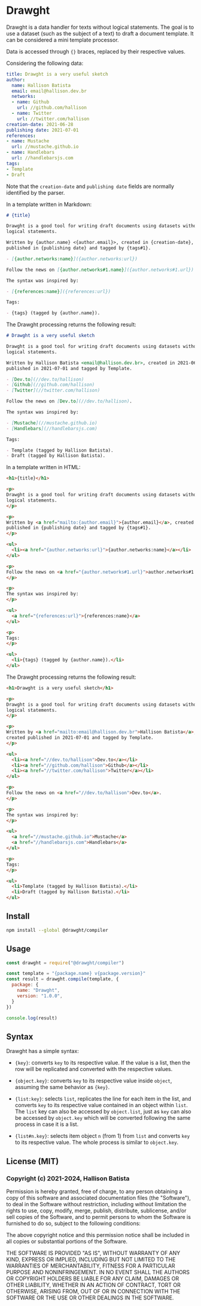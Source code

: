 # Drawght

Drawght is a data handler for texts without logical statements. The goal is
to use a dataset (such as the subject of a text) to draft a document
template. It can be considered a mini template processor.

Data is accessed through `{}` braces, replaced by their respective values.

Considering the following data:

```yaml
title: Drawght is a very useful sketch
author:
  name: Hallison Batista
  email: email@hallison.dev.br
  networks:
  - name: Github
    url: //github.com/hallison
  - name: Twitter
    url: //twitter.com/hallison
creation-date: 2021-06-28
publishing date: 2021-07-01
references:
- name: Mustache
  url: //mustache.github.io
- name: Handlebars
  url: //handlebarsjs.com
tags:
- Template
- Draft
```

Note that the `creation-date` and `publishing date` fields are normally
identified by the parser.

In a template written in Markdown: 

```markdown
# {title}

Drawght is a good tool for writing draft documents using datasets without
logical statements.

Written by {author.name} <{author.email}>, created in {creation-date},
published in {publishing date} and tagged by {tags#1}.

- [{author.networks:name}]({author.networks:url})

Follow the news on [{author.networks#1.name}]({author.networks#1.url}).

The syntax was inspired by: 

- [{references:name}]({references:url})

Tags:

- {tags} (tagged by {author.name}).
```

The Drawght processing returns the following result:

```markdown
# Drawght is a very useful sketch

Drawght is a good tool for writing draft documents using datasets without
logical statements.

Written by Hallison Batista <email@hallison.dev.br>, created in 2021-06-28,
published in 2021-07-01 and tagged by Template.

- [Dev.to](//dev.to/hallison)
- [Github](//github.com/hallison)
- [Twitter](//twitter.com/hallison)

Follow the news on [Dev.to](//dev.to/hallison).

The syntax was inspired by:

- [Mustache](//mustache.github.io)
- [Handlebars](//handlebarsjs.com)

Tags:

- Template (tagged by Hallison Batista).
- Draft (tagged by Hallison Batista).
```

In a template written in HTML: 

```html
<h1>{title}</h1>

<p>
Drawght is a good tool for writing draft documents using datasets without
logical statements.
</p>

<p>
Written by <a href="mailto:{author.email}">{author.email}</a>, created
published in {publishing date} and tagged by {tags#1}.
</p>

<ul>
  <li><a href="{author.networks:url}">{author.networks:name}</a></li>
</ul>

<p>
Follow the news on <a href="{author.networks#1.url}">author.networks#1.name</a>.
</p>

<p>
The syntax was inspired by: 
</p>

<ul>
  <a href="{references:url}">{references:name}</a>
</ul>

<p>
Tags:
</p>

<ul>
  <li>{tags} (tagged by {author.name}).</li>
</ul>
```

The Drawght processing returns the following result:

```html
<h1>Drawght is a very useful sketch</h1>

<p>
Drawght is a good tool for writing draft documents using datasets without
logical statements.
</p>

<p>
Written by <a href="mailto:email@hallison.dev.br">Hallison Batista</a>,
created published in 2021-07-01 and tagged by Template.
</p>

<ul>
  <li><a href="//dev.to/hallison">Dev.to</a></li>
  <li><a href="//github.com/hallison">Github</a></li>
  <li><a href="//twitter.com/hallison">Twitter</a></li>
</ul>

<p>
Follow the news on <a href="//dev.to/hallison">Dev.to</a>.
</p>

<p>
The syntax was inspired by:
</p>

<ul>
  <a href="//mustache.github.io">Mustache</a>
  <a href="//handlebarsjs.com">Handlebars</a>
</ul>

<p>
Tags:
</p>

<ul>
  <li>Template (tagged by Hallison Batista).</li>
  <li>Draft (tagged by Hallison Batista).</li>
</ul>
```

## Install

```bash
npm install --global @drawght/compiler
```

## Usage

```javascript
const drawght = require("@drawght/compiler")

const template = "{package.name} v{package.version}"
const result = drawght.compile(template, {
  package: {
    name: "Drawght",
    version: "1.0.0",
  }
})

console.log(result)
```

## Syntax

Drawght has a simple syntax:

- `{key}`: converts `key` to its respective value. If the value is a list, then
  the row will be replicated and converted with the respective values. 

- `{object.key}`: converts `key` to its respective value inside `object`,
  assuming the same behavior as `{key}`. 

- `{list:key}`: selects `list`, replicates the line for each item in the list,
  and converts `key` to its respective value contained in an object within
  `list`. The `list` key can also be accessed by `object.list`, just as `key`
  can also be accessed by `object.key` which will be converted following the
  same process in case it is a list. 

- `{list#n.key}`: selects item object `n` (from 1) from `list` and converts
  `key` to its respective value. The whole process is similar to `object.key`. 

## License (MIT)

### Copyright (c) 2021-2024, Hallison Batista

Permission is hereby granted, free of charge, to any person obtaining a copy of
this software and associated documentation files (the "Software"), to deal in
the Software without restriction, including without limitation the rights to
use, copy, modify, merge, publish, distribute, sublicense, and/or sell copies
of the Software, and to permit persons to whom the Software is furnished to do
so, subject to the following conditions:

The above copyright notice and this permission notice shall be included in all
copies or substantial portions of the Software.

THE SOFTWARE IS PROVIDED "AS IS", WITHOUT WARRANTY OF ANY KIND, EXPRESS OR
IMPLIED, INCLUDING BUT NOT LIMITED TO THE WARRANTIES OF MERCHANTABILITY,
FITNESS FOR A PARTICULAR PURPOSE AND NONINFRINGEMENT. IN NO EVENT SHALL THE
AUTHORS OR COPYRIGHT HOLDERS BE LIABLE FOR ANY CLAIM, DAMAGES OR OTHER
LIABILITY, WHETHER IN AN ACTION OF CONTRACT, TORT OR OTHERWISE, ARISING FROM,
OUT OF OR IN CONNECTION WITH THE SOFTWARE OR THE USE OR OTHER DEALINGS IN THE
SOFTWARE.

